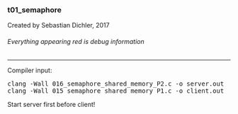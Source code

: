 ### t01_semaphore  
Created by Sebastian Dichler, 2017

###### Everything appearing red is debug information  
------
Compiler input:  
<pre>
clang -Wall 016_semaphore_shared_memory_P2.c -o server.out  
clang -Wall 015_semaphore_shared_memory_P1.c -o client.out  
</pre>
  
Start server first before client!  

